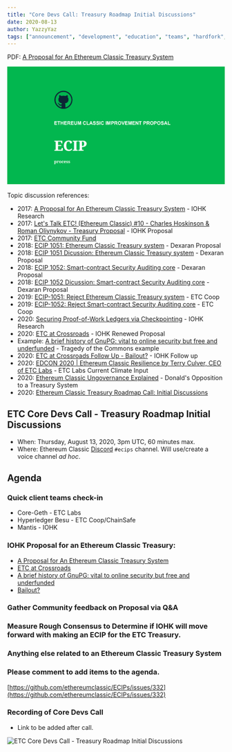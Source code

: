```yaml
---
title: "Core Devs Call: Treasury Roadmap Initial Discussions"
date: 2020-08-13
author: YazzyYaz
tags: ["announcement", "development", "education", "teams", "hardfork", "media"]
---
```


PDF: [A Proposal for An Ethereum Classic Treasury System](./A-proposal-for-an-Ethereum-Classic-treasury-system.pdf)

![ETC Core Devs Call - Treasury Roadmap Initial Discussions](./ethereum_classic_ecip_wallpaper.png)

Topic discussion references:

* 2017: [A Proposal for An Ethereum Classic Treasury System](https://iohk.io/en/research/library/papers/a-proposal-for-an-ethereum-classic-treasury-system/) - IOHK Research
* 2017: [Let's Talk ETC! (Ethereum Classic) #10 - Charles Hoskinson & Roman Oliynykov - Treasury Proposal](https://www.youtube.com/watch?v=zxZoSjnHN84) - IOHK Proposal
* 2017: [ETC Community Fund](https://medium.com/@pyskell/some-changes-to-ethereum-classic-7a97c993a06c)
* 2018: [ECIP 1051: Ethereum Classic Treasury system](https://ecips.ethereumclassic.org/ECIPs/ecip-1051) - Dexaran Proposal
* 2018: [ECIP 1051 Dicussion: Ethereum Classic Treasury system](https://github.com/ethereumclassic/ECIPs/issues/4) - Dexaran Proposal
* 2018: [ECIP 1052: Smart-contract Security Auditing core](https://ecips.ethereumclassic.org/ECIPs/ecip-1052) - Dexaran Proposal
* 2018: [ECIP 1052 Dicussion: Smart-contract Security Auditing core](https://github.com/ethereumclassic/ECIPs/issues/5) - Dexaran Proposal
* 2019: [ECIP-1051: Reject Ethereum Classic Treasury system](https://github.com/ethereumclassic/ECIPs/pull/229) - ETC Coop
* 2019: [ECIP-1052: Reject Smart-contract Security Auditing core](https://github.com/ethereumclassic/ECIPs/pull/231) - ETC Coop
* 2020: [Securing Proof-of-Work Ledgers via Checkpointing](https://iohk.io/en/research/library/papers/securing-proof-of-work-ledgers-via-checkpointing/) - IOHK Research
* 2020: [ETC at Crossroads](https://youtu.be/oHUQuXOwYeU) - IOHK Renewed Proposal
* Example: [A brief history of GnuPG: vital to online security but free and underfunded](https://theconversation.com/a-brief-history-of-gnupg-vital-to-online-security-but-free-and-underfunded-80800) - Tragedy of the Commons example
* 2020: [ETC at Crossroads Follow Up - Bailout?](https://youtu.be/Cspqt-nZqsc) - IOHK Follow up
* 2020: [EDCON 2020 | Ethereum Classic Resilience by Terry Culver, CEO of ETC Labs](https://www.youtube.com/watch?v=c3pndGPYYLs) - ETC Labs Current Climate Input
* 2020: [Ethereum Classic Ungovernance Explained](https://etherplan.com/2020/03/19/ethereum-classic-ungovernance-explained/10522/) -  Donald's Opposition to a Treasury System
* 2020: [Ethereum Classic Treasury Roadmap Call: Initial Discussions](https://github.com/ethereumclassic/ECIPs/issues/332)

## ETC Core Devs Call - Treasury Roadmap Initial Discussions

* When: Thursday, August 13, 2020, 3pm UTC, 60 minutes max.
* Where: Ethereum Classic [Discord](https://discord.gg/dwxb6nf) `#ecips` channel. Will use/create a voice channel *ad hoc*.

## Agenda

### Quick client teams check-in

* Core-Geth - ETC Labs
* Hyperledger Besu - ETC Coop/ChainSafe
* Mantis - IOHK

### IOHK Proposal for an Ethereum Classic Treasury:

* [A Proposal for An Ethereum Classic Treasury System](https://iohk.io/en/research/library/papers/a-proposal-for-an-ethereum-classic-treasury-system/)
* [ETC at Crossroads](https://youtu.be/oHUQuXOwYeU)
* [A brief history of GnuPG: vital to online security but free and underfunded](https://theconversation.com/a-brief-history-of-gnupg-vital-to-online-security-but-free-and-underfunded-80800)
* [Bailout?](https://youtu.be/Cspqt-nZqsc)

### Gather Community feedback on Proposal via Q&A

### Measure Rough Consensus to Determine if IOHK will move forward with making an ECIP for the ETC Treasury.

### Anything else related to an Ethereum Classic Treasury System

### Please comment to add items to the agenda.

[https://github.com/ethereumclassic/ECIPs/issues/332](https://github.com/ethereumclassic/ECIPs/issues/332)

### Recording of Core Devs Call

* Link to be added after call.

![ETC Core Devs Call - Treasury Roadmap Initial Discussions](./hardware_etc1.jpg)
